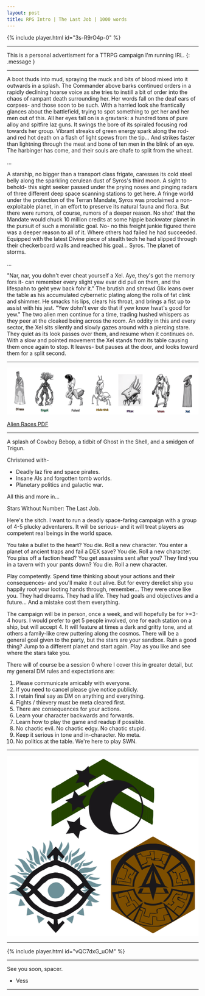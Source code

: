 ```yaml
---
layout: post
title: RPG Intro | The Last Job | 1000 words
---
```


{% include player.html id="3s-R9rO4p-0" %}

<hr>

This is a personal advertisment for a TTRPG campaign I'm running IRL.
{: .message }

<hr>

A boot thuds into mud, spraying the muck and bits of blood mixed into it outwards in a splash. The Commander above barks continued orders in a rapidly declining hoarse voice as she tries to instill a bit of order into the chaos of rampant death surrounding her. Her words fall on the deaf ears of corpses- and those soon to be such. With a harried look she frantically glances about the battlefield, trying to spot something to get her and her men out of this. All her eyes fall on is a gravtank: a hundred tons of pure alloy and spitfire laz guns. It swings the bore of its spiraled focusing rod towards her group. Vibrant streaks of green energy spark along the rod- and red hot death on a flash of light spews from the tip... And strikes faster than lightning through the meat and bone of ten men in the blink of an eye. The harbinger has come, and their souls are chafe to split from the wheat.

...

A starship, no bigger than a transport class frigate, caresses its cold steel belly along the sparkling cerulean dust of Syros's third moon. A sight to behold- this sight seeker passed under the prying noses and pinging radars of three different deep space scanning stations to get here. A fringe world under the protection of the Terran Mandate, Syros was proclaimed a non-exploitable planet, in an effort to preserve its natural fauna and flora. But there were rumors, of course, rumors of a deeper reason. No shot' that the Mandate would chuck 10 million credits at some hippie backwater planet in the pursuit of such a moralistic goal. No- no this freight junkie figured there was a deeper reason to all of it. Where others had failed he had succeeded. Equipped with the latest Divine piece of stealth tech he had slipped through their checkerboard walls and reached his goal... Syros. The planet of storms.

...

"Nar, nar, you dohn't ever cheat yourself a Xel. Aye, they's got the memory fors it- can remember every slight yew evar did pull on them, and the lifespahn to geht yew back fohr it." The brutish and shrewd Glix leans over the table as his accumulated cybernetic plating along the rolls of fat clink and shimmer. He smacks his lips, clears his throat, and brings a fist up to assist with his jest. "Yew dohn't ever do that if yew know hwat's good for yew." The two alien men continue for a time, trading hushed whispers as they peer at the cloaked being across the room. An oddity in this and every sector, the Xel sits silently and slowly gazes around with a piercing stare. They quiet as its look passes over them, and resume when it continues on. With a slow and pointed movement the Xel stands from its table causing them once again to stop. It leaves- but pauses at the door, and looks toward them for a split second.

<hr>

![Races](/assets/races.png "A picture of blobby aliens.")

<a href="/assets/races.pdf">Alien Races PDF</a>

<hr>

A splash of Cowboy Bebop, a tidbit of Ghost in the Shell, and a smidgen of Trigun.

Christened with-

- Deadly laz fire and space pirates.
- Insane AIs and forgotten tomb worlds.
- Planetary politics and galactic war.

All this and more in...

Stars Without Number: The Last Job.

Here's the sitch. I want to run a deadly space-faring campaign with a group of 4-5 plucky adventurers.
It will be serious- and it will treat players as competent real beings in the world space.

You take a bullet to the heart? You die. Roll a new character.
You enter a planet of ancient traps and fail a DEX save? You die. Roll a new character.
You piss off a faction head? You get assassins sent after you? They find you in a tavern with your pants down?
You die. Roll a new character.

Play competently. Spend time thinking about your actions and their consequences- and you'll make it out alive.
But for every derelict ship you happily root your looting hands through, remember... They were once like you.
They had dreams. They had a life. They had goals and objectives and a future... And a mistake cost them everything.

The campaign will be in person, once a week, and will hopefully be for >=3-4 hours.
I would prefer to get 5 people involved, one for each station on a ship, but will accept 4.
It will feature at times a dark and gritty tone, and at others a family-like crew puttering along the cosmos.
There will be a general goal given to the party, but the stars are your sandbox.
Ruin a good thing? Jump to a different planet and start again.
Play as you like and see where the stars take you.

There will of course be a session 0 where I cover this in greater detail, but my general DM rules and expectations are:

1. Please communicate amicably with everyone.
2. If you need to cancel please give notice publicly.
3. I retain final say as DM on anything and everything.
4. Fights / thievery must be meta cleared first.
5. There are consequences for your actions.
7. Learn your character backwards and forwards.
8. Learn how to play the game and readup if possible.
8. No chaotic evil. No chaotic edgy. No chaotic stupid.
9. Keep it serious in tone and in-character. No meta.
10. No politics at the table. We're here to play SWN.

<hr>

![Flags](/assets/flags.png "A picture of kitchen utensils.")

<hr>

{% include player.html id="vQC7dxG_uOM" %}

<hr>

See you soon, spacer.

- Vess

<hr>
